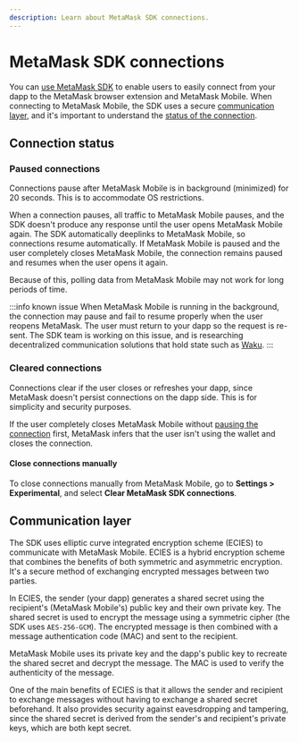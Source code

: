 ```yaml
---
description: Learn about MetaMask SDK connections.
---
```


# MetaMask SDK connections

You can [use MetaMask SDK](../how-to/use-sdk/index.md) to enable users to easily connect from your
dapp to the MetaMask browser extension and MetaMask Mobile.
When connecting to MetaMask Mobile, the SDK uses a secure [communication layer](#communication-layer),
and it's important to understand the [status of the connection](#connection-status).

## Connection status

### Paused connections

Connections pause after MetaMask Mobile is in background (minimized) for 20 seconds.
This is to accommodate OS restrictions.

When a connection pauses, all traffic to MetaMask Mobile pauses, and the SDK doesn't produce any
response until the user opens MetaMask Mobile again.
The SDK automatically deeplinks to MetaMask Mobile, so connections resume automatically.
If MetaMask Mobile is paused and the user completely closes MetaMask Mobile, the connection remains
paused and resumes when the user opens it again.

Because of this, polling data from MetaMask Mobile may not work for long periods of time.

:::info known issue
When MetaMask Mobile is running in the background, the connection may pause and fail to resume properly when the user reopens MetaMask.
The user must return to your dapp so the request is re-sent.
The SDK team is working on this issue, and is researching decentralized communication solutions that
hold state such as [Waku](https://waku.org/).
:::

### Cleared connections

Connections clear if the user closes or refreshes your dapp, since MetaMask doesn't persist
connections on the dapp side.
This is for simplicity and security purposes.

If the user completely closes MetaMask Mobile without [pausing the connection](#paused-connections)
first, MetaMask infers that the user isn't using the wallet and closes the connection.

#### Close connections manually

To close connections manually from MetaMask Mobile, go to **Settings > Experimental**, and select
**Clear MetaMask SDK connections**.

## Communication layer

The SDK uses elliptic curve integrated encryption scheme (ECIES) to communicate with MetaMask Mobile.
ECIES is a hybrid encryption scheme that combines the benefits of both symmetric and asymmetric encryption.
It's a secure method of exchanging encrypted messages between two parties.

In ECIES, the sender (your dapp) generates a shared secret using the recipient's (MetaMask Mobile's)
public key and their own private key.
The shared secret is used to encrypt the message using a symmetric cipher (the SDK uses `AES-256-GCM`).
The encrypted message is then combined with a message authentication code (MAC) and sent to the recipient.

MetaMask Mobile uses its private key and the dapp's public key to recreate the shared secret and
decrypt the message.
The MAC is used to verify the authenticity of the message.

One of the main benefits of ECIES is that it allows the sender and recipient to exchange messages
without having to exchange a shared secret beforehand.
It also provides security against eavesdropping and tampering, since the shared secret is derived
from the sender's and recipient's private keys, which are both kept secret.
